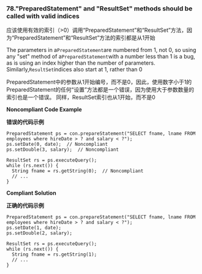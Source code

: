 ### 78."PreparedStatement" and "ResultSet" methods should be called with valid indices

应该使用有效的索引（>0）调用“PreparedStatement”和“ResultSet”方法，因为“PreparedStatement”和“ResultSet”方法的索引都是从1开始

The parameters in a`PreparedStatement`are numbered from 1, not 0, so using any "set" method of a`PreparedStatement`with a number less than 1 is a bug, as is using an index higher than the number of parameters. Similarly,`ResultSet`indices also start at 1, rather than 0

PreparedStatement中的参数从1开始编号，而不是0，因此，使用数字小于1的PreparedStatement的任何“设置”方法都是一个错误，因为使用大于参数数量的索引也是一个错误。 同样，ResultSet索引也从1开始，而不是0


**Noncompliant Code Example**

**错误的代码示例**

```
PreparedStatement ps = con.prepareStatement("SELECT fname, lname FROM employees where hireDate > ? and salary < ?");
ps.setDate(0, date);  // Noncompliant
ps.setDouble(3, salary);  // Noncompliant

ResultSet rs = ps.executeQuery();
while (rs.next()) {
  String fname = rs.getString(0);  // Noncompliant
  // ...
}
```

**Compliant Solution**

**正确的代码示例**


```
PreparedStatement ps = con.prepareStatement("SELECT fname, lname FROM employees where hireDate > ? and salary < ?");
ps.setDate(1, date);
ps.setDouble(2, salary);

ResultSet rs = ps.executeQuery();
while (rs.next()) {
  String fname = rs.getString(1);
  // ...
}
```